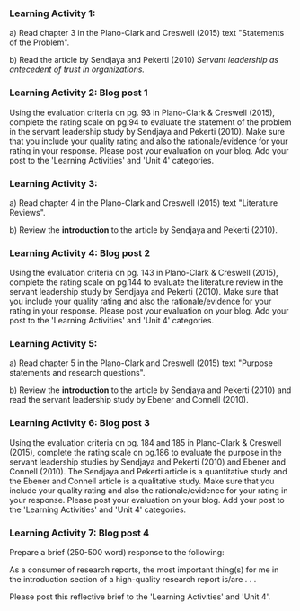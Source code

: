 ### Learning Activity 1:

a\) Read chapter 3 in the Plano-Clark and Creswell \(2015\) text "Statements of the Problem".

b\) Read the article by Sendjaya and Pekerti \(2010\) _Servant leadership as antecedent of trust in organizations._

### Learning Activity 2: Blog post 1

Using the evaluation criteria on pg. 93 in Plano-Clark & Creswell \(2015\), complete the rating scale on pg.94 to evaluate the statement of the problem in the servant leadership study by Sendjaya and Pekerti \(2010\).  Make sure that you include your quality rating and also the rationale/evidence for your rating in your response.  Please post your evaluation on your blog.  Add your post to the 'Learning Activities' and 'Unit 4' categories.

### Learning Activity 3:

a\) Read chapter 4 in the Plano-Clark and Creswell \(2015\) text "Literature Reviews".

b\) Review the **introduction** to the article by Sendjaya and Pekerti \(2010\).

### Learning Activity 4: Blog post 2

Using the evaluation criteria on pg. 143 in Plano-Clark & Creswell \(2015\), complete the rating scale on pg.144 to evaluate the literature review in the servant leadership study by Sendjaya and Pekerti \(2010\).  Make sure that you include your quality rating and also the rationale/evidence for your rating in your response.  Please post your evaluation on your blog.  Add your post to the 'Learning Activities' and 'Unit 4' categories.

### Learning Activity 5:

a\) Read chapter 5 in the Plano-Clark and Creswell \(2015\) text "Purpose statements and research questions".

b\) Review the **introduction** to the article by Sendjaya and Pekerti \(2010\) and read the servant leadership study by Ebener and Connell \(2010\).

### Learning Activity 6: Blog post 3

Using the evaluation criteria on pg. 184 and 185 in Plano-Clark & Creswell \(2015\), complete the rating scale on pg.186 to evaluate the purpose in the servant leadership studies by Sendjaya and Pekerti \(2010\) and Ebener and Connell \(2010\). The Sendjaya and Pekerti article is a quantitative study and the Ebener and Connell article is a qualitative study. Make sure that you include your quality rating and also the rationale/evidence for your rating in your response.  Please post your evaluation on your blog.  Add your post to the 'Learning Activities' and 'Unit 4' categories.

### Learning Activity 7: Blog post 4

Prepare a brief \(250-500 word\) response to the following:

As a consumer of research reports, the most important thing\(s\) for me in the introduction section of a high-quality research report is/are . . .

Please post this reflective brief to the 'Learning Activities' and 'Unit 4'.



